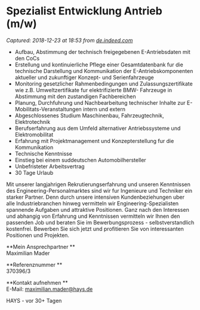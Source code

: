 # Spezialist Entwicklung Antrieb (m/w)

_Captured: 2018-12-23 at 18:53 from [de.indeed.com](https://de.indeed.com/m/viewjob?jk=d726e445475bb980&from=serp)_

  * Aufbau, Abstimmung der technisch freigegebenen E-Antriebsdaten mit den CoCs 
  * Erstellung und kontinuierliche Pflege einer Gesamtdatenbank fur die technische Darstellung und Kommunikation der E-Antriebskomponenten aktueller und zukunftiger Konzept- und Serienfahrzeuge
  * Monitoring gesetzlicher Rahmenbedingungen und Zulassungszertifikate wie z.B. Umweltzertifikate fur elektrifizierte BMW- Fahrzeuge in Abstimmung mit den zustandigen Fachbereichen
  * Planung, Durchfuhrung und Nachbearbeitung technischer Inhalte zur E-Mobilitats-Veranstaltungen intern und extern
  * Abgeschlossenes Studium Maschinenbau, Fahrzeugtechnik, Elektrotechnik
  * Berufserfahrung aus dem Umfeld alternativer Antriebssysteme und Elektromobilitat
  * Erfahrung mit Projektmanagement und Konzepterstellung fur die Kommunikation
  * Technische Kenntnisse
  * Einstieg bei einem suddeutschen Automobilhersteller
  * Unbefristeter Arbeitsvertrag 
  * 30 Tage Urlaub

Mit unserer langjahrigen Rekrutierungserfahrung und unseren Kenntnissen des Engineering-Personalmarktes sind wir fur Ingenieure und Techniker ein starker Partner. Denn durch unsere intensiven Kundenbeziehungen uber alle Industriebranchen hinweg vermitteln wir Engineering-Spezialisten spannende Aufgaben und attraktive Positionen. Ganz nach den Interessen und abhangig von Erfahrung und Kenntnissen vermitteln wir Ihnen den passenden Job und beraten Sie im Bewerbungsprozess - selbstverstandlich kostenfrei. Bewerben Sie sich jetzt und profitieren Sie von interessanten Positionen und Projekten.

**Mein Ansprechpartner **  
Maximilian Mader

**Referenznummer **  
370396/3

**Kontakt aufnehmen **  
E-Mail: maximilian.mader@hays.de

HAYS - vor 30+ Tagen
